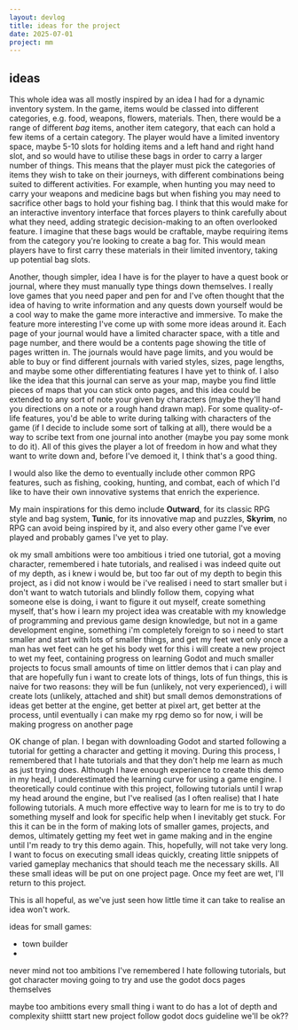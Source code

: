 ```yaml
---
layout: devlog
title: ideas for the project
date: 2025-07-01
project: mm
---
```


## ideas

This whole idea was all mostly inspired by an idea I had for a dynamic inventory system. In the game, items would be classed into different categories, e.g. food, weapons, flowers, materials. Then, there would be a range of different *bag* items, another item category, that each can hold a few items of a certain category. The player would have a limited inventory space, maybe 5-10 slots for holding items and a left hand and right hand slot, and so would have to utilise these bags in order to carry a larger number of things. This means that the player must pick the categories of items they wish to take on their journeys, with different combinations being suited to different activities. For example, when hunting you may need to carry your weapons and medicine bags but when fishing you may need to sacrifice other bags to hold your fishing bag. I think that this would make for an interactive inventory interface that forces players to think carefully about what they need, adding strategic decision-making to an often overlooked feature. I imagine that these bags would be craftable, maybe requiring items from the category you're looking to create a bag for. This would mean players have to first carry these materials in their limited inventory, taking up potential bag slots.

Another, though simpler, idea I have is for the player to have a quest book or journal, where they must manually type things down themselves. I really love games that you need paper and pen for and I've often thought that the idea of having to write information and any quests down yourself would be a cool way to make the game more interactive and immersive. To make the feature more interesting I've come up with some more ideas around it. Each page of your journal would have a limited character space, with a title and page number, and there would be a contents page showing the title of pages written in. The journals would have page limits, and you would be able to buy or find different journals with varied styles, sizes, page lengths, and maybe some other differentiating features I have yet to think of. I also like the idea that this journal can serve as your map, maybe you find little pieces of maps that you can stick onto pages, and this idea could be extended to any sort of note your given by characters (maybe they'll hand you directions on a note or a rough hand drawn map). For some quality-of-life features, you'd be able to write during talking with characters of the game (if I decide to include some sort of talking at all), there would be a way to scribe text from one journal into another (maybe you pay some monk to do it). All of this gives the player a lot of freedom in how and what they want to write down and, before I've demoed it, I think that's a good thing.

I would also like the demo to eventually include other common RPG features, such as fishing, cooking, hunting, and combat, each of which I'd like to have their own innovative systems that enrich the experience.

My main inspirations for this demo include **Outward**, for its classic RPG style and bag system, **Tunic**, for its innovative map and puzzles, **Skyrim**, no RPG can avoid being inspired by it, and also every other game I've ever played and probably games I've yet to play.


ok my small ambitions were too ambitious
i tried one tutorial, got a moving character, remembered i hate tutorials, and realised i was indeed quite out of my depth, as i knew i would be, but too far out of my depth to begin this project, as i did not know i would be
i've realised i need to start smaller
but i don't want to watch tutorials and blindly follow them, copying what someone else is doing, i want to figure it out myself, create something myself, that's how i learn
my project idea was creatable with my knowledge of programming and previous game design knowledge, but not in a game development engine, something i'm completely foreign to
so i need to start smaller
and start with lots of smaller things, and get my feet wet
only once a man has wet feet can he get his body wet
for this i will create a new project to wet my feet, containing progress on learning Godot and much smaller projects to focus small amounts of time on
littler demos that i can play and that are hopefully fun
i want to create lots of things, lots of fun things, this is naive for two reasons: they will be fun (unlikely, not very experienced), i will create lots (unlikely, attached and shit)
but small demos
demonstrations of ideas
get better at the engine, get better at pixel art, get better at the process, until eventually i can make my rpg demo
so for now, i will be making progress on another page

OK change of plan.
I began with downloading Godot and started following a tutorial for getting a character and getting it moving. During this process, I remembered that I hate tutorials and that they don't help me learn as much as just trying does.
Although I have enough experience to create this demo in my head, I underestimated the learning curve for using a game engine. I theoretically could continue with this project, following tutorials until I wrap my head around the engine, but I've realised (as I often realise) that I hate following tutorials. A much more effective way to learn for me is to try to do something myself and look for specific help when I inevitably get stuck. For this it can be in the form of making lots of smaller games, projects, and demos, ultimately getting my feet wet in game making and in the engine until I'm ready to try this demo again. This, hopefully, will not take very long. I want to focus on executing small ideas quickly, creating little snippets of varied gameplay mechanics that should teach me the necessary skills. All these small ideas will be put on one project page. Once my feet are wet, I'll return to this project. 

This is all hopeful, as we've just seen how little time it can take to realise an idea won't work.

ideas for small games:
- town builder
- 


never mind not too ambitions
I've remembered I hate following tutorials, but got character moving
going to try and use the godot docs pages themselves

maybe too ambitions
every small thing i want to do has a lot of depth and complexity
shiittt
start new project
follow godot docs guideline
we'll be ok??